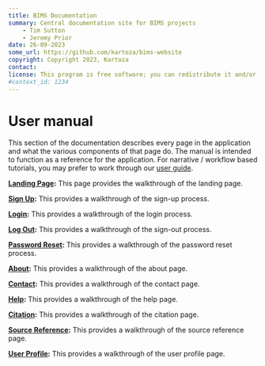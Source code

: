 ```yaml
---
title: BIMS Documentation
summary: Central documentation site for BIMS projects
    - Tim Sutton
    - Jeremy Prior
date: 26-09-2023
some_url: https://github.com/kartoza/bims-website
copyright: Copyright 2023, Kartoza
contact: 
license: This program is free software; you can redistribute it and/or modify it under the terms of the GNU Affero General Public License as published by the Free Software Foundation; either version 3 of the License, or (at your option) any later version.
#context_id: 1234
---
```


# User manual

This section of the documentation describes every page in the application and
what the various components of that page do. The manual is intended to function
as a reference for the application. For narrative / workflow based tutorials,
you may prefer to work through our [user guide](../guide/index.md).

**[Landing Page](./landing-page.md):** This page provides the walkthrough of the landing page.

**[Sign Up](./sign-up.md):** This provides a walkthrough of the sign-up process.

**[Login](./login.md):** This provides a walkthrough of the login process.

**[Log Out](./logout.md):** This provides a walkthrough of the sign-out process.

**[Password Reset](./password-reset.md):** This provides a walkthrough of the password reset process.

**[About](./about.md):** This provides a walkthrough of the about page.

**[Contact](./contact.md):** This provides a walkthrough of the contact page.

**[Help](./help.md):** This provides a walkthrough of the help page.

**[Citation](./citation.md):** This provides a walkthrough of the citation page.

**[Source Reference](./source-reference-page.md):** This provides a walkthrough of the source reference page.

**[User Profile](./user-profile.md):** This provides a walkthrough of the user profile page.
